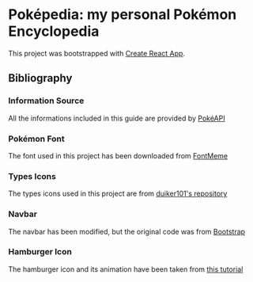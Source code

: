 # Poképedia: my personal Pokémon Encyclopedia

This project was bootstrapped with [Create React App](https://github.com/facebook/create-react-app).

## Bibliography

### Information Source
All the informations included in this guide are provided by [PokéAPI](https://pokeapi.co/)

### Pokémon Font
The font used in this project has been downloaded from [FontMeme](https://fontmeme.com/fonts/pokemon-font/)

### Types Icons
The types icons used in this project are from [duiker101's repository](https://github.com/duiker101/pokemon-type-svg-icons)

### Navbar
The navbar has been modified, but the original code was from [Bootstrap](https://getbootstrap.com/docs/4.0/examples/navbars/)

### Hamburger Icon
The hamburger icon and its animation have been taken from [this tutorial](https://youtu.be/XLHdF7z77YU?si=Ecis-LxWlXBGOV42)
